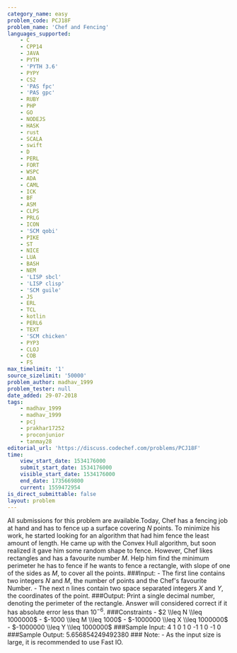 ```yaml
---
category_name: easy
problem_code: PCJ18F
problem_name: 'Chef and Fencing'
languages_supported:
    - C
    - CPP14
    - JAVA
    - PYTH
    - 'PYTH 3.6'
    - PYPY
    - CS2
    - 'PAS fpc'
    - 'PAS gpc'
    - RUBY
    - PHP
    - GO
    - NODEJS
    - HASK
    - rust
    - SCALA
    - swift
    - D
    - PERL
    - FORT
    - WSPC
    - ADA
    - CAML
    - ICK
    - BF
    - ASM
    - CLPS
    - PRLG
    - ICON
    - 'SCM qobi'
    - PIKE
    - ST
    - NICE
    - LUA
    - BASH
    - NEM
    - 'LISP sbcl'
    - 'LISP clisp'
    - 'SCM guile'
    - JS
    - ERL
    - TCL
    - kotlin
    - PERL6
    - TEXT
    - 'SCM chicken'
    - PYP3
    - CLOJ
    - COB
    - FS
max_timelimit: '1'
source_sizelimit: '50000'
problem_author: madhav_1999
problem_tester: null
date_added: 29-07-2018
tags:
    - madhav_1999
    - madhav_1999
    - pcj
    - prakhar17252
    - proconjunior
    - tanmay28
editorial_url: 'https://discuss.codechef.com/problems/PCJ18F'
time:
    view_start_date: 1534176000
    submit_start_date: 1534176000
    visible_start_date: 1534176000
    end_date: 1735669800
    current: 1559472954
is_direct_submittable: false
layout: problem
---
```

All submissions for this problem are available.Today, Chef has a fencing job at hand and has to fence up a surface covering $N$ points. To minimize his work, he started looking for an algorithm that had him fence the least amount of length. He came up with the Convex Hull algorithm, but soon realized it gave him some random shape to fence. However, Chef likes rectangles and has a favourite number $M$. Help him find the minimum perimeter he has to fence if he wants to fence a rectangle, with slope of one of the sides as $M$, to cover all the points. ###Input: - The first line contains two integers $N$ and $M$, the number of points and the Chef's favourite Number. - The next n lines contain two space separated integers $X$ and $Y$, the coordinates of the point. ###Output: Print a single decimal number, denoting the perimeter of the rectangle. Answer will considered correct if it has absolute error less than $10^{-6}$. ###Constraints - $2 \\leq N \\leq 1000000$ - $-1000 \\leq M \\leq 1000$ - $-1000000 \\leq X \\leq 1000000$ - $-1000000 \\leq Y \\leq 1000000$ ###Sample Input: 4 1 0 1 0 -1 1 0 -1 0 ###Sample Output: 5.656854249492380 ### Note: - As the input size is large, it is recommended to use Fast IO.
